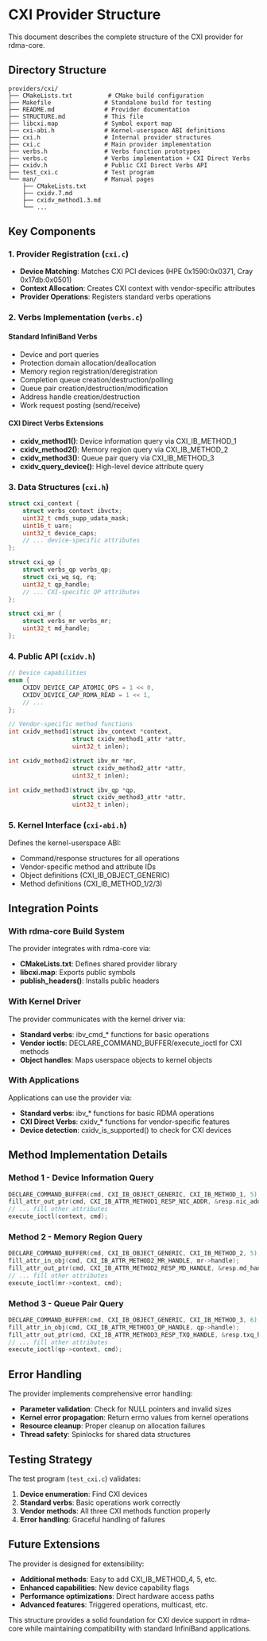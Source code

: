 # CXI Provider Structure

This document describes the complete structure of the CXI provider for rdma-core.

## Directory Structure

```
providers/cxi/
├── CMakeLists.txt          # CMake build configuration
├── Makefile               # Standalone build for testing
├── README.md              # Provider documentation
├── STRUCTURE.md           # This file
├── libcxi.map             # Symbol export map
├── cxi-abi.h              # Kernel-userspace ABI definitions
├── cxi.h                  # Internal provider structures
├── cxi.c                  # Main provider implementation
├── verbs.h                # Verbs function prototypes
├── verbs.c                # Verbs implementation + CXI Direct Verbs
├── cxidv.h                # Public CXI Direct Verbs API
├── test_cxi.c             # Test program
└── man/                   # Manual pages
    ├── CMakeLists.txt
    ├── cxidv.7.md
    ├── cxidv_method1.3.md
    └── ...
```

## Key Components

### 1. Provider Registration (`cxi.c`)

- **Device Matching**: Matches CXI PCI devices (HPE 0x1590:0x0371, Cray 0x17db:0x0501)
- **Context Allocation**: Creates CXI context with vendor-specific attributes
- **Provider Operations**: Registers standard verbs operations

### 2. Verbs Implementation (`verbs.c`)

#### Standard InfiniBand Verbs
- Device and port queries
- Protection domain allocation/deallocation
- Memory region registration/deregistration
- Completion queue creation/destruction/polling
- Queue pair creation/destruction/modification
- Address handle creation/destruction
- Work request posting (send/receive)

#### CXI Direct Verbs Extensions
- **cxidv_method1()**: Device information query via CXI_IB_METHOD_1
- **cxidv_method2()**: Memory region query via CXI_IB_METHOD_2
- **cxidv_method3()**: Queue pair query via CXI_IB_METHOD_3
- **cxidv_query_device()**: High-level device attribute query

### 3. Data Structures (`cxi.h`)

```c
struct cxi_context {
    struct verbs_context ibvctx;
    uint32_t cmds_supp_udata_mask;
    uint16_t uarn;
    uint32_t device_caps;
    // ... device-specific attributes
};

struct cxi_qp {
    struct verbs_qp verbs_qp;
    struct cxi_wq sq, rq;
    uint32_t qp_handle;
    // ... CXI-specific QP attributes
};

struct cxi_mr {
    struct verbs_mr verbs_mr;
    uint32_t md_handle;
};
```

### 4. Public API (`cxidv.h`)

```c
// Device capabilities
enum {
    CXIDV_DEVICE_CAP_ATOMIC_OPS = 1 << 0,
    CXIDV_DEVICE_CAP_RDMA_READ = 1 << 1,
    // ...
};

// Vendor-specific method functions
int cxidv_method1(struct ibv_context *context,
                  struct cxidv_method1_attr *attr,
                  uint32_t inlen);

int cxidv_method2(struct ibv_mr *mr,
                  struct cxidv_method2_attr *attr,
                  uint32_t inlen);

int cxidv_method3(struct ibv_qp *qp,
                  struct cxidv_method3_attr *attr,
                  uint32_t inlen);
```

### 5. Kernel Interface (`cxi-abi.h`)

Defines the kernel-userspace ABI:
- Command/response structures for all operations
- Vendor-specific method and attribute IDs
- Object definitions (CXI_IB_OBJECT_GENERIC)
- Method definitions (CXI_IB_METHOD_1/2/3)

## Integration Points

### With rdma-core Build System

The provider integrates with rdma-core via:
- **CMakeLists.txt**: Defines shared provider library
- **libcxi.map**: Exports public symbols
- **publish_headers()**: Installs public headers

### With Kernel Driver

The provider communicates with the kernel driver via:
- **Standard verbs**: ibv_cmd_* functions for basic operations
- **Vendor ioctls**: DECLARE_COMMAND_BUFFER/execute_ioctl for CXI methods
- **Object handles**: Maps userspace objects to kernel objects

### With Applications

Applications can use the provider via:
- **Standard verbs**: ibv_* functions for basic RDMA operations
- **CXI Direct Verbs**: cxidv_* functions for vendor-specific features
- **Device detection**: cxidv_is_supported() to check for CXI devices

## Method Implementation Details

### Method 1 - Device Information Query
```c
DECLARE_COMMAND_BUFFER(cmd, CXI_IB_OBJECT_GENERIC, CXI_IB_METHOD_1, 5);
fill_attr_out_ptr(cmd, CXI_IB_ATTR_METHOD1_RESP_NIC_ADDR, &resp.nic_addr);
// ... fill other attributes
execute_ioctl(context, cmd);
```

### Method 2 - Memory Region Query
```c
DECLARE_COMMAND_BUFFER(cmd, CXI_IB_OBJECT_GENERIC, CXI_IB_METHOD_2, 5);
fill_attr_in_obj(cmd, CXI_IB_ATTR_METHOD2_MR_HANDLE, mr->handle);
fill_attr_out_ptr(cmd, CXI_IB_ATTR_METHOD2_RESP_MD_HANDLE, &resp.md_handle);
// ... fill other attributes
execute_ioctl(mr->context, cmd);
```

### Method 3 - Queue Pair Query
```c
DECLARE_COMMAND_BUFFER(cmd, CXI_IB_OBJECT_GENERIC, CXI_IB_METHOD_3, 6);
fill_attr_in_obj(cmd, CXI_IB_ATTR_METHOD3_QP_HANDLE, qp->handle);
fill_attr_out_ptr(cmd, CXI_IB_ATTR_METHOD3_RESP_TXQ_HANDLE, &resp.txq_handle);
// ... fill other attributes
execute_ioctl(qp->context, cmd);
```

## Error Handling

The provider implements comprehensive error handling:
- **Parameter validation**: Check for NULL pointers and invalid sizes
- **Kernel error propagation**: Return errno values from kernel operations
- **Resource cleanup**: Proper cleanup on allocation failures
- **Thread safety**: Spinlocks for shared data structures

## Testing Strategy

The test program (`test_cxi.c`) validates:
1. **Device enumeration**: Find CXI devices
2. **Standard verbs**: Basic operations work correctly
3. **Vendor methods**: All three CXI methods function properly
4. **Error handling**: Graceful handling of failures

## Future Extensions

The provider is designed for extensibility:
- **Additional methods**: Easy to add CXI_IB_METHOD_4, 5, etc.
- **Enhanced capabilities**: New device capability flags
- **Performance optimizations**: Direct hardware access paths
- **Advanced features**: Triggered operations, multicast, etc.

This structure provides a solid foundation for CXI device support in rdma-core while maintaining compatibility with standard InfiniBand applications.
